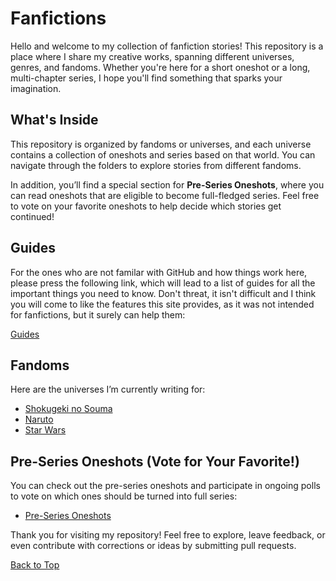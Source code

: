 # Fanfictions
Hello and welcome to my collection of fanfiction stories! This repository is a place where I share my creative works, spanning different universes, genres, and fandoms. Whether you're here for a short oneshot or a long, multi-chapter series, I hope you'll find something that sparks your imagination.

## What's Inside
This repository is organized by fandoms or universes, and each universe contains a collection of oneshots and series based on that world. You can navigate through the folders to explore stories from different fandoms.

In addition, you’ll find a special section for **Pre-Series Oneshots**, where you can read oneshots that are eligible to become full-fledged series. Feel free to vote on your favorite oneshots to help decide which stories get continued!

## Guides
For the ones who are not familar with GitHub and how things work here, please press the following link, which will lead to a list of guides for all the important things you need to know. Don't threat, it isn't difficult and I think you will come to like the features this site provides, as it was not intended for fanfictions, but it surely can help them:

[Guides](/Guides/README.md)

## Fandoms
Here are the universes I’m currently writing for:
- [Shokugeki no Souma](/Shokugeki%20no%20Souma/README.md)
- [Naruto](/Naruto/README.md)
- [Star Wars](/Star%20Wars/README.md)

## Pre-Series Oneshots (Vote for Your Favorite!)
You can check out the pre-series oneshots and participate in ongoing polls to vote on which ones should be turned into full series:
- [Pre-Series Oneshots](/Pre-series%20Oneshots/README.md)

Thank you for visiting my repository! Feel free to explore, leave feedback, or even contribute with corrections or ideas by submitting pull requests.

[Back to Top](#fanfictions)
